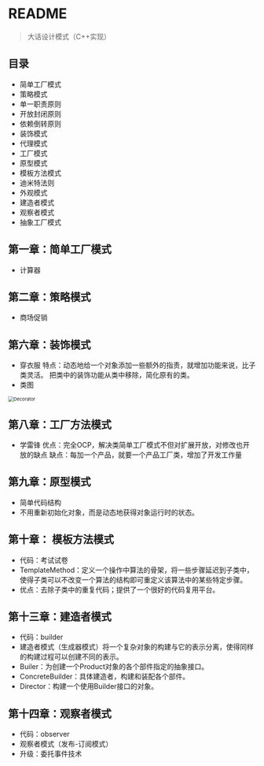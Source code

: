 # README
> 大话设计模式（C++实现）

## 目录

* 简单工厂模式
* 策略模式
* 单一职责原则
* 开放封闭原则
* 依赖倒转原则
* 装饰模式
* 代理模式
* 工厂模式
* 原型模式
* 模板方法模式
* 迪米特法则
* 外观模式
* 建造者模式
* 观察者模式
* 抽象工厂模式

## 第一章：简单工厂模式

* 计算器

## 第二章：策略模式
* 商场促销

## 第六章：装饰模式
* 穿衣服
特点：动态地给一个对象添加一些额外的指责，就增加功能来说，比子类灵活。
把类中的装饰功能从类中移除，简化原有的类。
* 类图

<img src="/Users/dllttx/Documents/learning/DesignMode/decorator/Decorator.svg" alt="Decorator" style="zoom:67%;" />

## 第八章：工厂方法模式
* 学雷锋
优点：完全OCP，解决类简单工厂模式不但对扩展开放，对修改也开放的缺点
缺点：每加一个产品，就要一个产品工厂类，增加了开发工作量

## 第九章：原型模式

* 简单代码结构
* 不用重新初始化对象，而是动态地获得对象运行时的状态。

## 第十章： 模板方法模式

* 代码：考试试卷
* TemplateMethod：定义一个操作中算法的骨架，将一些步骤延迟到子类中，使得子类可以不改变一个算法的结构即可重定义该算法中的某些特定步骤。
* 优点：去除子类中的重复代码；提供了一个很好的代码复用平台。

## 第十三章：建造者模式

* 代码：builder
* 建造者模式（生成器模式）将一个复杂对象的构建与它的表示分离，使得同样的构建过程可以创建不同的表示。
* Builer：为创建一个Product对象的各个部件指定的抽象接口。
* ConcreteBuilder：具体建造者，构建和装配各个部件。
* Director：构建一个使用Builder接口的对象。

## 第十四章：观察者模式

* 代码：observer
* 观察者模式（发布-订阅模式）
* 升级：委托事件技术